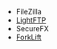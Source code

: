 - FileZilla
- [LightFTP](https://github.com/hfiref0x/LightFTP)
- SecureFX
- [ForkLift](https://twitter.com/Megabits_mzq/status/1427547974037479427)
